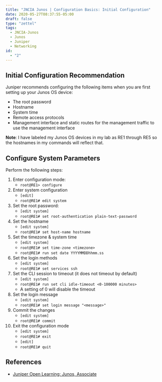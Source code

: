 ```yaml
---
title: "JNCIA Junos | Configuration Basics: Initial Configuration"
date: 2020-05-27T08:37:55-05:00
draft: false
type: "zettel"
tags:
  - JNCIA-Junos
  - Junos
  - Juniper
  - Networking
id:
  - "2"
---
```

## Initial Configuration Recommendation
Juniper recommends configuring the following  items when you are first setting up your Junos OS device:

  * The root password
  * Hostname
  * System time
  * Remote access protocols
  * Management interface and static routes for the management traffic to use the management interface

**Note**: I have labeled my Junos OS devices in my lab as RE1 through RE5 so the hostnames in my commands will reflect that.

## Configure System Parameters
Perform the following steps:

  1. Enter configuration mode:
      * `root@RE1> configure`
  2. Enter system configuration
      * `[edit]`
      * `root@RE1# edit system`
  3. Set the root password:
      * `[edit system]`
      * `root@RE1# set root-authentication plain-text-password`
  4. Set the hostname
      * `[edit system]`
      * `root@RE1# set host-name hostname`
  5. Set the timezone & system time
      * `[edit system]`
      * `root@RE1# set time-zone <timezone>`
      * `root@RE1# run set date YYYYMMDDhhmm.ss`
  6. Set the login methods
      * `[edit system]`
      * `root@RE1# set services ssh`
  7. Set the CLI session to timeout (it does not timeout by default)
      * `[edit system]`
      * `root@RE1# run set cli idle-timeout <0-100000 minutes>`
      * A setting of 0 will disable the timeout
  8. Set the login message
      * `[edit system]`
      * `root@RE1# set login message "<message>"`
  9. Commit the changes
      * `[edit system]`
      * `root@RE1# commit`
  10. Exit the configuration mode
      * `[edit system]`
      * `root@RE1# exit`
      * `[edit]`
      * `root@RE1# quit`

## References
  * [Juniper Open Learning: Junos, Associate](https://cloud.contentraven.com/junosgenius/learningpath-detail/1004/3/0/1)
